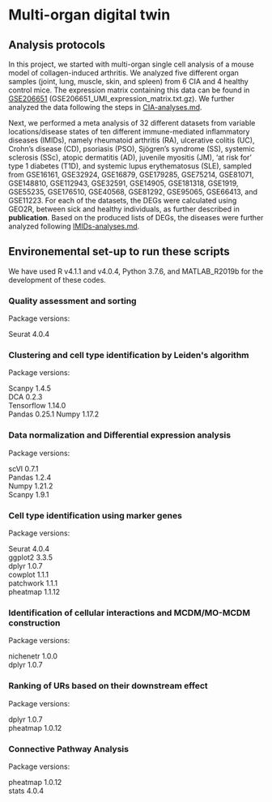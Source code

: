 # Multi-organ digital twin

## Analysis protocols

In this project, we started with multi-organ single cell analysis of a mouse model of collagen-induced arthritis. We analyzed five different organ samples (joint, lung, muscle, skin, and spleen) from 6 CIA and 4 healthy control mice. The expression matrix containing this data can be found in [GSE206651](https://www.ncbi.nlm.nih.gov/geo/query/acc.cgi?acc=GSE206651) (GSE206651_UMI_expression_matrix.txt.gz). We further analyzed the data following the steps in [CIA-analyses.md](./vignettes/CIA-analyses.md).

Next, we performed a meta analysis of 32 different datasets from variable locations/disease states of ten different immune-mediated inflammatory diseases (IMIDs), namely rheumatoid arthritis (RA), ulcerative colitis (UC), Crohn’s disease (CD), psoriasis (PSO), Sjögren’s syndrome (SS), systemic sclerosis (SSc), atopic dermatitis (AD), juvenile myositis (JM), ‘at risk for’ type 1 diabetes (T1D), and systemic lupus erythematosus (SLE), sampled from GSE16161, GSE32924, GSE16879, GSE179285, GSE75214, GSE81071, GSE148810, GSE112943, GSE32591, GSE14905, GSE181318, GSE1919, GSE55235, GSE176510, GSE40568, GSE81292, GSE95065, GSE66413, and GSE11223. For each of the datasets, the DEGs were calculated using GEO2R, between sick and healthy individuals, as further described in **publication**. Based on the produced lists of DEGs, the diseases were further analyzed following [IMIDs-analyses.md](./vignettes/IMIDs-analyses.md).

## Environemental set-up to run these scripts

We have used R v4.1.1 and v4.0.4, Python 3.7.6, and MATLAB_R2019b for the development of these codes. 

### Quality assessment and sorting

Package versions:

Seurat 4.0.4

### Clustering and cell type identification by Leiden's algorithm

Package versions:

Scanpy 1.4.5  
DCA 0.2.3  
Tensorflow 1.14.0  
Pandas 0.25.1
Numpy 1.17.2

### Data normalization and Differential expression analysis

Package versions:

scVI 0.7.1  
Pandas 1.2.4  
Numpy 1.21.2  
Scanpy 1.9.1  

### Cell type identification using marker genes

Package versions:

Seurat 4.0.4  
ggplot2 3.3.5  
dplyr 1.0.7  
cowplot 1.1.1  
patchwork 1.1.1  
pheatmap 1.1.12

### Identification of cellular interactions and MCDM/MO-MCDM construction

Package versions:

nichenetr 1.0.0  
dplyr 1.0.7  

### Ranking of URs based on their downstream effect

Package versions:

dplyr 1.0.7  
pheatmap 1.0.12

### Connective Pathway Analysis

Package versions:

pheatmap 1.0.12  
stats 4.0.4

